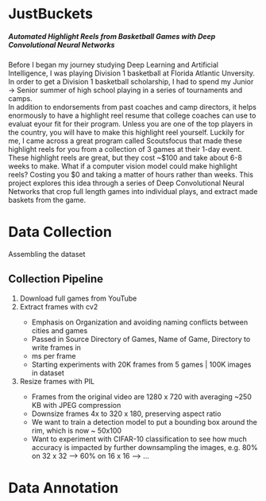 # JustBuckets
<h5> Automated Highlight Reels from Basketball Games with Deep Convolutional Neural Networks </h5>

Before I began my journey studying Deep Learning and Artificial Intelligence, I was playing Division 1 basketball at Florida Atlantic Unversity. In order to get a Division 1 basketball scholarship, I had to spend my Junior -> Senior summer of high school playing in a series of tournaments and camps. 
<br>
In addition to endorsements from past coaches and camp directors, it helps enormously to have a highlight reel resume that college coaches can use to evaluat eyour fit for their program. Unless you are one of the top players in the country, you will have to make this highlight reel yourself. Luckily for me, I came across a great program called Scoutsfocus that made these highlight reels for you from a collection of 3 games at their 1-day event. These highlight reels are great, but they cost ~$100 and take about 6-8 weeks to make. What if a computer vision model could make highlight reels? Costing you $0 and taking a matter of hours rather than weeks. This project explores this idea through a series of Deep Convolutional Neural Networks that crop full length games into individual plays, and extract made baskets from the game. 

<h1> Data Collection </h1>
Assembling the dataset
<h2> Collection Pipeline </h2>
<ol>
  <li> Download full games from YouTube </li>
  <li> Extract frames with cv2 </li>
    <ul>
      <li> Emphasis on Organization and avoiding naming conflicts between cities and games </li>
      <li> Passed in Source Directory of Games, Name of Game, Directory to write frames in </li>
      <li> ms per frame </li>
      <li> Starting experiments with 20K frames from 5 games | 100K images in dataset </li>
    </ul>
  <li> Resize frames with PIL </li>
    <ul>
       <li> Frames from the original video are 1280 x 720 with averaging ~250 KB with JPEG compression </li>
       <li> Downsize frames 4x to 320 x 180, preserving aspect ratio </li>
       <li> We want to train a detection model to put a bounding box around the rim, which is now ~ 50x100 </li>
       <li> Want to experiment with CIFAR-10 classification to see how much accuracy is impacted by further downsampling the images, e.g. 80% on 32 x 32 --> 60% on 16 x 16 --> ... </li>
    </ul>
</ol>


<h1> Data Annotation </h1>
